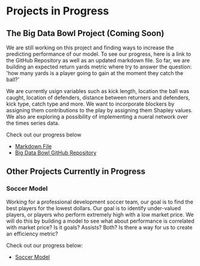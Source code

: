 # Projects in Progress

## The Big Data Bowl Project (Coming Soon)

We are still working on this project and finding ways to increase the predicting performance of our model.  To see our progress, here is a link to the GitHub Repository as well as an updated markdown file.  So far, we are building an expected return yards metric where try to answer the question: 'how many yards is a player going to gain at the moment they catch the ball?'  

We are currently usign variables such as kick length, location the ball was caught, location of defenders, distance between returners and defenders, kick type, catch type and more.  We want to incorporate blockers by assigning them contributions to the play by assigning them Shapley values.  We also are exploring a possibility of implementing a nueral network over the times series data.  

Check out our progress below 

- [Markdown File](/coursework/Final_Project_Kondo_Nicholas.nb.html)
- [Big Data Bowl GitHub Repository](https://github.com/kondolytics/BigDataBowl22)

## Other Projects Currently in Progress

### Soccer Model 

Working for a professional development soccer team, our goal is to find the best players for the lowest dollars.  Our goal is to identify under-valued players, or players who perform extremely high with a low market price.  We will do this by building a model to see what about performance is correlated with market price?  Is it goals? Assists? Both?  Is there a way for us to create an efficiency metric?

Check out our progress below:
- [Soccer Model](coursework/Soccer-Model-1.html)

